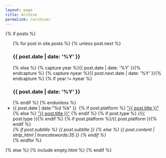 ```yaml
---
layout: page
title: Archive
permalink: /archive/
---
```


{% if posts %}
<ul class="archive">
  {% for post in site.posts %}
    {% unless post.next %}
      <h3 class="mono">{{ post.date | date: '%Y' }}</h3>
    {% else %}
      {% capture year %}{{ post.date | date: '%Y' }}{% endcapture %}
      {% capture nyear %}{{ post.next.date | date: '%Y' }}{% endcapture %}
      {% if year != nyear %}
        <h3 class="mono">{{ post.date | date: '%Y' }}</h3>
      {% endif %}
    {% endunless %}
    <li>
      <span class="mono">{{ post.date | date:"%d&nbsp;%b" }}</span>&nbsp;
      {% if post.platform %}
        <a href="{{ post.exturl }}">"{{ post.title }}"</a>
      {% else %}
        <a href="{{ post.url }}">"{{ post.title }}"</a>
      {% endif %}
      {% if post.type %}<span class="grey"> //{{ post.type }}</span>{% endif %}
      {% if post.platform %}<span class="grey">/{{ post.platform }}</span>{% endif %}
      <br>
      <em>
        {% if post.subtitle %}
          {{ post.subtitle }}
        {% else %}
          {{ post.content | strip_html | truncatewords:35 }}
        {% endif %}
      </em>
    </li>
  {% endfor %}
</ul>
{% else %}
{% include empty.html %}
{% endif %}

